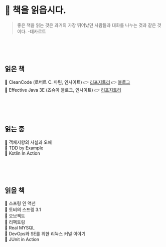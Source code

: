 # 📖 책을 읽읍시다.
  > 좋은 책을 읽는 것은 과거의 가장 뛰어났던 사람들과 대화를 나누는 것과 같은 것이다. 
  > -데카르트
  
<br>
<br>
<br>

## 읽은 책
📒 CleanCode (로버트 C. 마틴, 인사이트) 👉 [리포지토리]() 👉 [블로그](https://alkhwa-113.tistory.com/category/%EC%B1%85%EC%9D%BD%EA%B8%B0/%ED%81%B4%EB%A6%B0%EC%BD%94%EB%93%9C)  
📒 Effective Java 3E (죠슈아 블로크, 인사이트) 👉 [리포지토리](https://github.com/cmg1411/effectiveJava)

<br>
<br>
<br>

## 읽는 중

📒 객체지향의 사실과 오해  
📒 TDD by Example  
📒 Kotlin In Action


<br>
<br>
<br>

## 읽을 책
📒 스프링 인 액션  
📒 토비의 스프링 3.1  
📒 오브젝트  
📒 리펙토링  
📒 Real MYSQL  
📒 DevOps와 SE를 위한 리눅스 커널 이야기  
📒 JUnit in Action
